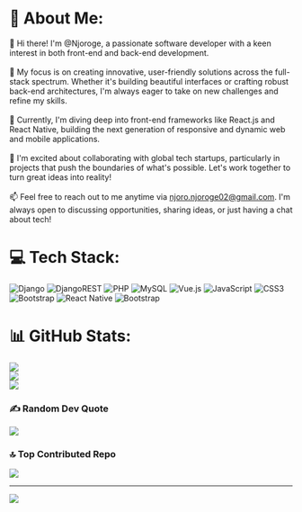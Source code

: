 # 💫 About Me:
👋 Hi there! I'm @Njoroge, a passionate software developer with a keen interest in both front-end and back-end development.<br><br>👀 My focus is on creating innovative, user-friendly solutions across the full-stack spectrum. Whether it's building beautiful interfaces or crafting robust back-end architectures, I'm always eager to take on new challenges and refine my skills.<br><br>🌱 Currently, I'm diving deep into front-end frameworks like React.js and React Native, building the next generation of responsive and dynamic web and mobile applications.<br><br>💞️ I'm excited about collaborating with global tech startups, particularly in projects that push the boundaries of what's possible. Let's work together to turn great ideas into reality!<br><br>📫 Feel free to reach out to me anytime via njoro.njoroge02@gmail.com. I'm always open to discussing opportunities, sharing ideas, or just having a chat about tech!


# 💻 Tech Stack:
![Django](https://img.shields.io/badge/django-%23092E20.svg?style=for-the-badge&logo=django&logoColor=white) ![DjangoREST](https://img.shields.io/badge/DJANGO-REST-ff1709?style=for-the-badge&logo=django&logoColor=white&color=ff1709&labelColor=gray) ![PHP](https://img.shields.io/badge/php-%23777BB4.svg?style=for-the-badge&logo=php&logoColor=white) ![MySQL](https://img.shields.io/badge/mysql-4479A1.svg?style=for-the-badge&logo=mysql&logoColor=white) ![Vue.js](https://img.shields.io/badge/vue.js-%2335495e.svg?style=for-the-badge&logo=vuedotjs&logoColor=%234FC08D) ![JavaScript](https://img.shields.io/badge/javascript-%23323330.svg?style=for-the-badge&logo=javascript&logoColor=%23F7DF1E) ![CSS3](https://img.shields.io/badge/css3-%231572B6.svg?style=for-the-badge&logo=css3&logoColor=white) ![Bootstrap](https://img.shields.io/badge/bootstrap-%238511FA.svg?style=for-the-badge&logo=bootstrap&logoColor=white) ![React Native](https://img.shields.io/badge/react_native-%2320232a.svg?style=for-the-badge&logo=react&logoColor=%2361DAFB) ![Bootstrap](https://img.shields.io/badge/bootstrap-%238511FA.svg?style=for-the-badge&logo=bootstrap&logoColor=white)
# 📊 GitHub Stats:
![](https://github-readme-stats.vercel.app/api?username=njoro-njoroge&theme=dark&hide_border=true&include_all_commits=true&count_private=false)<br/>
![](https://github-readme-streak-stats.herokuapp.com/?user=njoro-njoroge&theme=dark&hide_border=true)<br/>
![](https://github-readme-stats.vercel.app/api/top-langs/?username=njoro-njoroge&theme=dark&hide_border=true&include_all_commits=true&count_private=false&layout=compact)

### ✍️ Random Dev Quote
![](https://quotes-github-readme.vercel.app/api?type=horizontal&theme=radical)

### 🔝 Top Contributed Repo
![](https://github-contributor-stats.vercel.app/api?username=njoro-njoroge&limit=5&theme=dark&combine_all_yearly_contributions=true)

---
[![](https://visitcount.itsvg.in/api?id=njoro-njoroge&icon=0&color=0)](https://visitcount.itsvg.in)

<!-- Proudly created with GPRM ( https://gprm.itsvg.in ) -->
